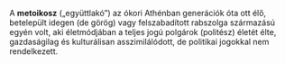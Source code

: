 
A **metoikosz** („együttlakó”) az ókori Athénban generációk óta ott élő, betelepült idegen (de görög) vagy felszabadított rabszolga származású egyén volt, aki életmódjában a teljes jogú polgárok (politész) életét élte, gazdaságilag és kulturálisan asszimilálódott, de politikai jogokkal nem rendelkezett.